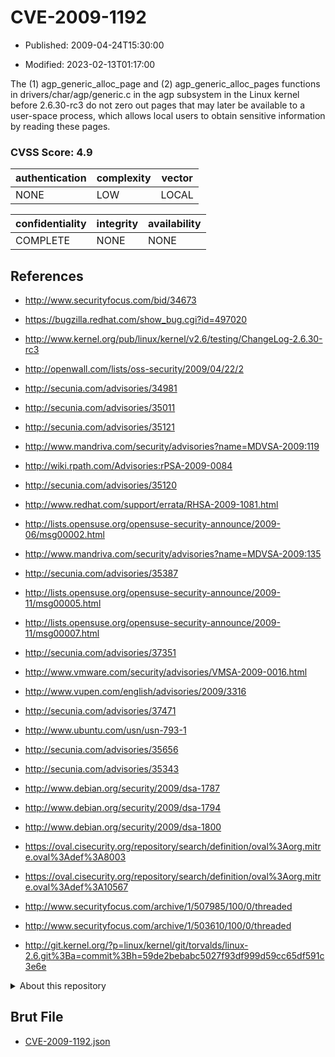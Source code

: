 # CVE-2009-1192

- Published: 2009-04-24T15:30:00

- Modified: 2023-02-13T01:17:00

The (1) agp_generic_alloc_page and (2) agp_generic_alloc_pages functions in drivers/char/agp/generic.c in the agp subsystem in the Linux kernel before 2.6.30-rc3 do not zero out pages that may later be available to a user-space process, which allows local users to obtain sensitive information by reading these pages.

### CVSS Score: **4.9**

| authentication | complexity | vector |
| --- | --- | --- |
| NONE | LOW | LOCAL |

| confidentiality | integrity | availability |
| --- | --- | --- |
| COMPLETE | NONE | NONE |

## References

* http://www.securityfocus.com/bid/34673

* https://bugzilla.redhat.com/show_bug.cgi?id=497020

* http://www.kernel.org/pub/linux/kernel/v2.6/testing/ChangeLog-2.6.30-rc3

* http://openwall.com/lists/oss-security/2009/04/22/2

* http://secunia.com/advisories/34981

* http://secunia.com/advisories/35011

* http://secunia.com/advisories/35121

* http://www.mandriva.com/security/advisories?name=MDVSA-2009:119

* http://wiki.rpath.com/Advisories:rPSA-2009-0084

* http://secunia.com/advisories/35120

* http://www.redhat.com/support/errata/RHSA-2009-1081.html

* http://lists.opensuse.org/opensuse-security-announce/2009-06/msg00002.html

* http://www.mandriva.com/security/advisories?name=MDVSA-2009:135

* http://secunia.com/advisories/35387

* http://lists.opensuse.org/opensuse-security-announce/2009-11/msg00005.html

* http://lists.opensuse.org/opensuse-security-announce/2009-11/msg00007.html

* http://secunia.com/advisories/37351

* http://www.vmware.com/security/advisories/VMSA-2009-0016.html

* http://www.vupen.com/english/advisories/2009/3316

* http://secunia.com/advisories/37471

* http://www.ubuntu.com/usn/usn-793-1

* http://secunia.com/advisories/35656

* http://secunia.com/advisories/35343

* http://www.debian.org/security/2009/dsa-1787

* http://www.debian.org/security/2009/dsa-1794

* http://www.debian.org/security/2009/dsa-1800

* https://oval.cisecurity.org/repository/search/definition/oval%3Aorg.mitre.oval%3Adef%3A8003

* https://oval.cisecurity.org/repository/search/definition/oval%3Aorg.mitre.oval%3Adef%3A10567

* http://www.securityfocus.com/archive/1/507985/100/0/threaded

* http://www.securityfocus.com/archive/1/503610/100/0/threaded

* http://git.kernel.org/?p=linux/kernel/git/torvalds/linux-2.6.git%3Ba=commit%3Bh=59de2bebabc5027f93df999d59cc65df591c3e6e

<details>
<summary>About this repository</summary> 

  This repository is part of the project [Live Hack CVE](https://github.com/Live-Hack-CVE). Main website can be found [www.live-hack.org](https://www.live-hack.org) 
  
  Made by [Sn0wAlice](https://github.com/Sn0wAlice) for the people that care about security and need to have a feed of the latest CVEs. Hope you enjoy it, don't forget to star the repo and follow me on [Twitter](https://twitter.com/Sn0wAlice) and [Github](https://github.com/Sn0wAlice). And that is my [personnal website](https://www.alice-snow.me/)

  - [Home Page](https://github.com/Live-Hack-CVE)
  - [Framework](https://github.com/Live-Hack-CVE/cve-framework)
  - [CVE database](https://github.com/Live-Hack-CVE/full_database)
  - [Changelog](https://github.com/Live-Hack-CVE/Changelog)
</details>

## Brut File

* [CVE-2009-1192.json](https://raw.githubusercontent.com/Live-Hack-CVE/full_database/main/cves/2009/CVE-2009-1192.json)

